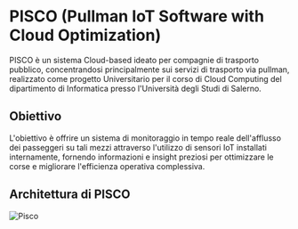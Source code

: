 # PISCO (Pullman IoT Software with Cloud Optimization)
PISCO è un sistema Cloud-based ideato per compagnie di trasporto pubblico, concentrandosi principalmente sui servizi di trasporto via pullman, realizzato come progetto Universitario per il corso di Cloud Computing del dipartimento di Informatica presso l'Università degli Studi di Salerno.
## Obiettivo
L'obiettivo è offrire un sistema di monitoraggio in tempo reale dell'afflusso dei passeggeri su tali mezzi attraverso l'utilizzo di sensori IoT installati internamente, fornendo informazioni e insight preziosi per ottimizzare le corse e migliorare l'efficienza operativa complessiva.
## Architettura di PISCO
![Pisco](https://github.com/AngeloSantangelo/PISCO/assets/115495018/cec05d8d-54c5-484a-ac46-7ca1f03a4321)
